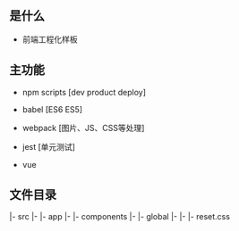 ## 是什么

  - 前端工程化样板

## 主功能

  - npm scripts [dev product deploy]

  - babel [ES6 ES5]

  - webpack [图片、JS、CSS等处理]

  - jest [单元测试]

  - vue

## 文件目录

|- src
|- |- app
|- |- components
|- |- global
|- |- |- reset.css
